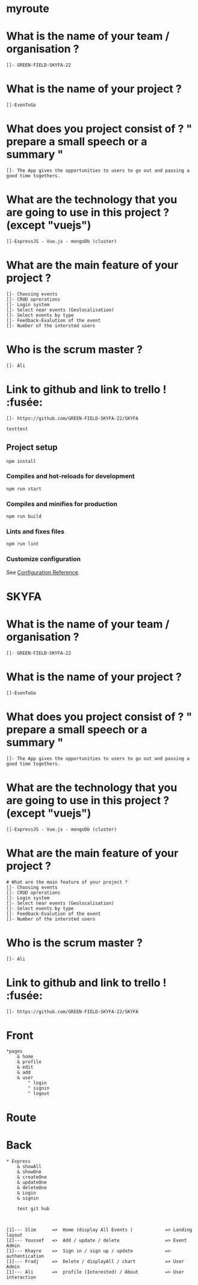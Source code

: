 # myroute

# What is the name of your team / organisation ?
    []- GREEN-FIELD-SKYFA-22
# What is the name of your project ?
    []-EvenToGo
#  What does you project consist of ? " prepare a small speech or a summary "
    []- The App gives the opportunities to users to go out and passing a good time togethers.
# What are the technology that you are going to use in this project ? (except "vuejs")
    []-ExpressJS - Vue.js - mongoDb (cluster)
# What are the main feature of your project ?
    []- Choosing events
    []- CRUD oprerations
    []- Login system
    []- Select near events (Geolocalisation)
    []- Select events by type
    []- Feedback-Evalution of the event
    []- Number of the intersted users
# Who is the scrum master ?
    []- Ali
# Link to github and link to trello ! :fusée:
    []- https://github.com/GREEN-FIELD-SKYFA-22/SKYFA
    
    testtest
## Project setup
```
npm install
```

### Compiles and hot-reloads for development
```
npm run start
```

### Compiles and minifies for production
```
npm run build
```
### Lints and fixes files
```
npm run lint
```

### Customize configuration
See [Configuration Reference](https://cli.vuejs.org/config/).

# SKYFA

# What is the name of your team / organisation ?
    []- GREEN-FIELD-SKYFA-22
# What is the name of your project ?
    []-EvenToGo
#  What does you project consist of ? " prepare a small speech or a summary "
    []- The App gives the opportunities to users to go out and passing a good time togethers.
# What are the technology that you are going to use in this project ? (except "vuejs")
    []-ExpressJS - Vue.js - mongoDb (cluster)
# What are the main feature of your project ?
    # What are the main feature of your project ?
    []- Choosing events
    []- CRUD oprerations
    []- Login system
    []- Select near events (Geolocalisation)
    []- Select events by type
    []- Feedback-Evalution of the event
    []- Number of the intersted users
# Who is the scrum master ?
    []- Ali
# Link to github and link to trello ! :fusée:
    []- https://github.com/GREEN-FIELD-SKYFA-22/SKYFA



# Front
    *pages
        & home
        & profile
        & edit
        & add
        & user
            " login
            " signin
            " logout
# Route  
# Back   
    * Express 
        & showAll
        & showOne
        & createOne
        & updateOne
        & deleteOne
        & Login
        & signin

        test git hub
        


    [1]--- Slim      =>  Home (display All Events )            => Landing layout
    [2]--- Youssef   =>  Add / update / delete                 => Event Admin
    [1]--- Khayre    =>  Sign in / sign up / update            => authentication
    [1]--- Fradj     =>  Delete / displayAll / chart           => User  Admin
    [1]--- Ali       =>  profile (Interested) / About          => User interaction


